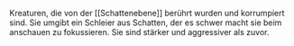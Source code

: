 Kreaturen, die von der [[Schattenebene]] berührt wurden und korrumpiert sind. Sie umgibt ein Schleier aus Schatten, der es schwer macht sie beim anschauen zu fokussieren. Sie sind stärker und aggressiver als zuvor.